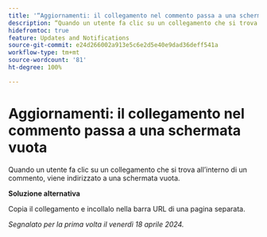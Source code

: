 ```yaml
---
title: '“Aggiornamenti: il collegamento nel commento passa a una schermata vuota”'
description: “Quando un utente fa clic su un collegamento che si trova all’interno di un commento, viene indirizzato a una schermata vuota. È disponibile una soluzione alternativa.”
hidefromtoc: true
feature: Updates and Notifications
source-git-commit: e24d266002a913e5c6e2d5e40e9dad36deff541a
workflow-type: tm+mt
source-wordcount: '81'
ht-degree: 100%

---
```



# Aggiornamenti: il collegamento nel commento passa a una schermata vuota

<!--

>[!NOTE]
>
>This issue was fixed on April 25, 2024.

-->

Quando un utente fa clic su un collegamento che si trova all’interno di un commento, viene indirizzato a una schermata vuota.

**Soluzione alternativa**

Copia il collegamento e incollalo nella barra URL di una pagina separata.

_Segnalato per la prima volta il venerdì 18 aprile 2024._


